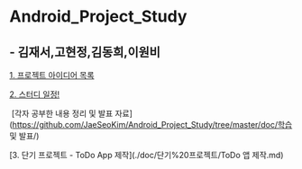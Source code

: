 # Android_Project_Study

## - 김재서,고현정,김동희,이원비

[1. 프로젝트 아이디어 목록](./doc/project_list.md)

[2. 스터디 일정!](./doc/study_schedule.md)

​	[각자 공부한 내용 정리 및 발표 자료](https://github.com/JaeSeoKim/Android_Project_Study/tree/master/doc/학습 및 발표/)

[3. 단기 프로젝트 - ToDo App 제작](./doc/단기%20프로젝트/ToDo 앱 제작.md)

